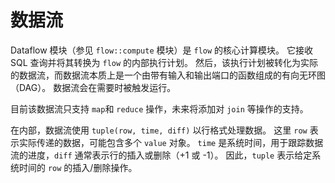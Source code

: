 # 数据流

Dataflow 模块（参见 `flow::compute` 模块）是 `flow` 的核心计算模块。
它接收 SQL 查询并将其转换为 `flow` 的内部执行计划。
然后，该执行计划被转化为实际的数据流，而数据流本质上是一个由带有输入和输出端口的函数组成的有向无环图（DAG）。
数据流会在需要时被触发运行。

目前该数据流只支持 `map`和 `reduce` 操作，未来将添加对 `join` 等操作的支持。

在内部，数据流使用 `tuple(row, time, diff)` 以行格式处理数据。
这里 `row` 表示实际传递的数据，可能包含多个 `value` 对象。
`time` 是系统时间，用于跟踪数据流的进度，`diff` 通常表示行的插入或删除（+1 或 -1）。
因此，`tuple` 表示给定系统时间的 `row` 的插入/删除操作。

